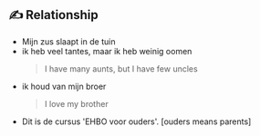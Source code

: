 ## :writing_hand: Relationship

- Mijn zus slaapt in de tuin
- ik heb veel tantes, maar ik heb weinig oomen
  > I have many aunts, but I have few uncles
- ik houd van mijn broer
  > I love my brother
- Dit is de cursus 'EHBO voor ouders'. [ouders means parents]
